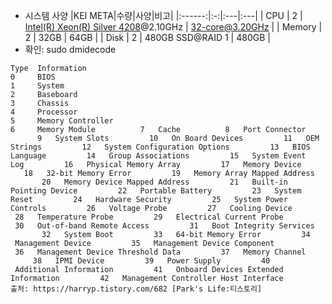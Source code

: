 - 시스템 사양
|KEI META|수량|사양|비고|
|:------:|:-:|:---|:---|
| CPU | 2 | [Intel(R) Xeon(R) Silver 4208](https://www.intel.com/content/www/us/en/products/sku/193390/intel-xeon-silver-4208-processor-11m-cache-2-10-ghz/specifications.html)@2.10GHz | 32-core@3.20GHz |
| Memory | 2 | 32GB | 64GB |
| Disk | 2 | 480GB SSD@RAID 1 | 480GB |
- 확인: sudo dmidecode
~~~
Type  Information
0     BIOS
1     System
2     Baseboard
3     Chassis
4     Processor
5     Memory Controller
6     Memory Module          7   Cache          8   Port Connector          9   System Slots         10   On Board Devices         11   OEM Strings         12   System Configuration Options         13   BIOS Language         14   Group Associations         15   System Event Log         16   Physical Memory Array         17   Memory Device         18   32-bit Memory Error         19   Memory Array Mapped Address         20   Memory Device Mapped Address         21   Built-in Pointing Device         22   Portable Battery         23   System Reset         24   Hardware Security         25   System Power Controls         26   Voltage Probe         27   Cooling Device         28   Temperature Probe         29   Electrical Current Probe         30   Out-of-band Remote Access         31   Boot Integrity Services         32   System Boot         33   64-bit Memory Error         34   Management Device         35   Management Device Component         36   Management Device Threshold Data         37   Memory Channel         38   IPMI Device         39   Power Supply         40   Additional Information         41   Onboard Devices Extended Information         42   Management Controller Host Interface
출처: https://harryp.tistory.com/682 [Park's Life:티스토리]
~~~
